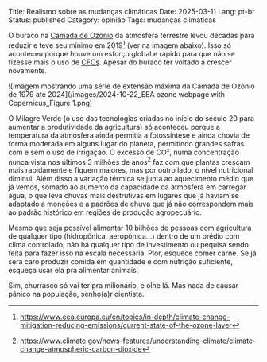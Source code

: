Title: Realismo sobre as mudanças climáticas
Date: 2025-03-11
Lang: pt-br
Status: published
Category: opinião
Tags: mudanças climáticas

O buraco na [Camada de Ozônio](https://pt.wikipedia.org/wiki/Ozônio#Ozonosfera) da atmosfera terrestre levou décadas para reduzir e teve seu mínimo em 2019[^1] (ver na imagem abaixo). Isso só aconteceu porque houve um esforço global e rápido para que não se fizesse mais o uso de [CFCs](https://pt.wikipedia.org/wiki/Clorofluorocarboneto). Apesar do buraco ter voltado a crescer novamente.

![Imagem mostrando uma série de extensão máxima da Camada de Ozônio de 1979 até 2024](/images/2024-10-22_EEA ozone webpage with Copernicus_Figure 1.png)

O Milagre Verde (o uso das  tecnologias criadas no início do século 20 para aumentar a produtividade da agricultura) só aconteceu porque a temperatura da atmosfera ainda permitia a fotossíntese e ainda chovia de forma moderada em alguns lugar do planeta, permitindo grandes safras com e sem o uso de irrigação. O excesso de CO², numa concentração nunca vista nos últimos 3 milhões de anos[^2] faz com que plantas cresçam mais rapidamente e fiquem maiores, mas por outro lado, o nível nutricional diminui. Além disso a variação térmica se junta ao aquecimento médio que já vemos, somado ao aumento da capacidade da atmosfera em carregar água, o que leva chuvas mais destrutivas em lugares que já haviam se adaptado a monções e a padrões de chuva que já não correspondem mais ao padrão histórico em regiões de produção agropecuário.

Mesmo que seja possível alimentar 10 bilhões de pessoas com agricultura de qualquer tipo (hidropônica, aeropônica...) dentro de um prédio com clima controlado, não há qualquer tipo de investimento ou pequisa sendo feita para fazer isso na escala necessária. Pior, esquece comer carne. Se já sera caro produzir comida em quantidade e com nutrição suficiente, esqueça usar ela pra alimentar animais.

Sim, churrasco só vai ter pra milionário, e olhe lá. Mas nada de causar pânico na população, senho(a)r cientista.


[^1]: <https://www.eea.europa.eu/en/topics/in-depth/climate-change-mitigation-reducing-emissions/current-state-of-the-ozone-layer>
[^2]: <https://www.climate.gov/news-features/understanding-climate/climate-change-atmospheric-carbon-dioxide>